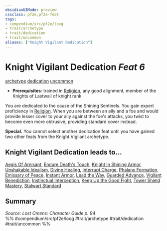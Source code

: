 ```yaml
---
obsidianUIMode: preview
cssclass: pf2e,pf2e-feat
tags:
- compendium/src/pf2e/locg
- trait/archetype
- trait/dedication
- trait/uncommon
aliases: ["Knight Vigilant Dedication"]
---
```

# Knight Vigilant Dedication  *Feat 6*  
[archetype](../../rules/traits/archetype.md)  [dedication](../../rules/traits/dedication.md)  [uncommon](../../rules/traits/uncommon.md)  

- **Prerequisites**: trained in [Religion](../skills.md#Religion), any good alignment, member of the Knights of Lastwall of knight rank

You are dedicated to the cause of the Shining Sentinels. You gain expert proficiency in [Religion](../skills.md#Religion). When you are between an ally and a foe and would provide lesser cover to your ally against the foe's attacks, you twist to become even more obtrusive, providing standard cover instead.

**Special.** You cannot select another dedication feat until you have gained two other feats from the Knight Vigilant archetype.

## Knight Vigilant Dedication leads to...

[Aegis Of Arnisant](aegis-of-arnisant-locg.md), [Endure Death's Touch](endure-deaths-touch-locg.md), [Knight In Shining Armor](knight-in-shining-armor-locg.md), [Unshakable Idealism](unshakable-idealism-locg.md), [Divine Healing](divine-healing-lokl.md), [Interrupt Charge](interrupt-charge-lokl.md), [Phalanx Formation](phalanx-formation-lokl.md), [Emissary of Peace](emissary-of-peace-lokl.md), [Instant Armor](instant-armor-lokl.md), [Lead the Way](lead-the-way-lokl.md), [Guarded Advance](guarded-advance-lokl.md), [Vigilant Benediction](vigilant-benediction-lokl.md), [Instinctual Interception](instinctual-interception-lokl.md), [Keep Up the Good Fight](keep-up-the-good-fight-lokl.md), [Tower Shield Mastery](tower-shield-mastery-lokl.md), [Stalwart Standard](stalwart-standard-lokl.md)

## Summary

*Source: Lost Omens: Character Guide p. 94*  
%% #compendium/src/pf2e/locg #trait/archetype #trait/dedication #trait/uncommon %%